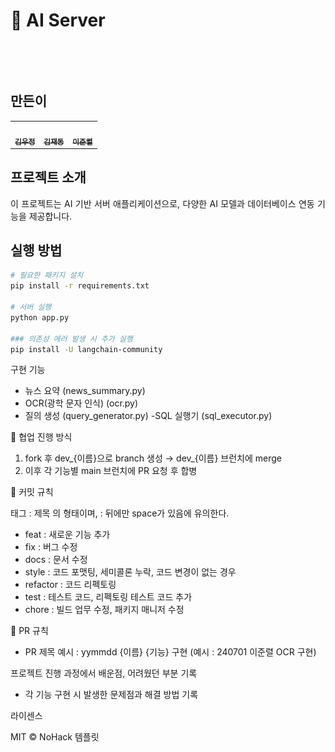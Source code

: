 # 🤖 AI Server

<p align="center">
<br>

[//]: # (<img alt="image" src="img.png">)
<br>
</p>

## 만든이
<table>
<tbody>
<tr>
<td align="center"><a href="https://github.com/pq5910"><img src="https://avatars.githubusercontent.com/u/81617589?v=4" width="100px;" alt=""/><br /><sub><b> 김우정 </b></sub></a><br /></td>
<td align="center"><a href="https://github.com/testjd1"><img src="https://avatars.githubusercontent.com/u/87185470?v=4" width="100px;" alt=""/><br /><sub><b> 김재동 </b></sub></a><br /></td>
<td align="center"><a href="https://github.com/lee-JunR"><img src="https://avatars.githubusercontent.com/u/68640939?v=4" width="100px;" alt=""/><br /><sub><b> 이준렬 </b></sub></a><br /></td>
</tr>
</tbody>
</table>

## 프로젝트 소개

<p align="justify">
이 프로젝트는 AI 기반 서버 애플리케이션으로, 다양한 AI 모델과 데이터베이스 연동 기능을 제공합니다.
</p>

## 실행 방법

```bash
# 필요한 패키지 설치
pip install -r requirements.txt

# 서버 실행
python app.py

### 의존성 에러 발생 시 추가 실행
pip install -U langchain-community
```
구현 기능

- 뉴스 요약 (news_summary.py)
- OCR(광학 문자 인식) (ocr.py)
- 질의 생성 (query_generator.py)
-SQL 실행기 (sql_executor.py)

👥 협업 진행 방식

1. fork 후 dev_{이름}으로 branch 생성 → dev_{이름} 브런치에 merge
2.	이후 각 기능별 main 브런치에 PR 요청 후 합병

🥄 커밋 규칙

태그 : 제목 의 형태이며, : 뒤에만 space가 있음에 유의한다.

- feat : 새로운 기능 추가
- fix : 버그 수정
- docs : 문서 수정
- style : 코드 포맷팅, 세미콜론 누락, 코드 변경이 없는 경우
- refactor : 코드 리펙토링
- test : 테스트 코드, 리펙토링 테스트 코드 추가
- chore : 빌드 업무 수정, 패키지 매니저 수정

🍴 PR 규칙

- PR 제목
예시 : yymmdd {이름} {기능} 구현 (예시 : 240701 이준렬 OCR 구현)

프로젝트 진행 과정에서 배운점, 어려웠던 부분 기록

- 각 기능 구현 시 발생한 문제점과 해결 방법 기록

라이센스

MIT © NoHack 템플릿